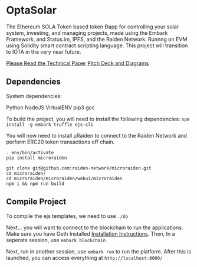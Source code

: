# OptaSolar
The Ethereum SOLA Token based token Ðapp for controlling your solar system, investing, and managing projects, made using the  Embark Framework, and Status.im, IPFS, and the Raiden Network. Runnng on EVM using Solidity smart contract scripting language. This project will transition to IOTA in the very near future.

[Please Read the Technical Paper](OptaSolar_Technical_Paper.pdf)
[Pitch Deck and Diagrams](https://docs.google.com/presentation/d/1eFhxlvFMDl5ERUku_TumxqpgAD3rWSawwYiDVmmrobQ/edit?usp=sharing)

## Dependencies

System dependencies:

Python NodeJS VirtualENV pip3 gcc

To build the project, you will need to install the following dependencies:
```npm install -g embark truffle ejs-cli```

You will now need to install µRaiden to connect to the Raiden Network and perform ERC20 token transactions off chain.

```virtualenv -p python3 env
. env/bin/activate
pip install microraiden

git clone git@github.com:raiden-network/microraiden.git
cd microraiden/
cd microraiden/microraiden/webui/microraiden
npm i && npm run build
```

## Compile Project

To compile the ejs templates, we need to use ```./do```

Next... you will want to connect to the blockchain to run the applications. Make sure you have Geth Installed [Installation Instructions](https://github.com/ethereum/go-ethereum/wiki/Building-Ethereum). Then, In a seperate session, use ```embark blockchain```

Next, run in another session, use ```embark run``` to run the platform. After this is launched, you can access everything at ```http://localhost:8000/```
